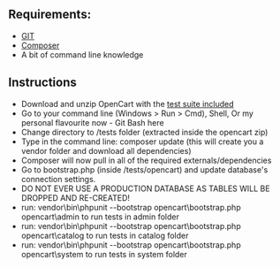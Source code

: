 ## Requirements:
* [GIT](http://git-scm.com/)
* [Composer](https://getcomposer.org/download/)
* A bit of command line knowledge

## Instructions
* Download and unzip OpenCart with the [test suite included](https://github.com/opencart/opencart/archive/2.0-testing-suite.zip)
* Go to your command line (Windows > Run > Cmd), Shell, Or my personal flavourite now - Git Bash here
* Change directory to /tests folder (extracted inside the opencart zip)
* Type in the command line: composer update (this will create you a vendor folder and download all dependencies)
* Composer will now pull in all of the required externals/dependencies
* Go to bootstrap.php (inside /tests/opencart) and update database's connection settings.
* DO NOT EVER USE A PRODUCTION DATABASE AS TABLES WILL BE DROPPED AND RE-CREATED!
* run: vendor\bin\phpunit --bootstrap opencart\bootstrap.php opencart\admin to run tests in admin folder
* run: vendor\bin\phpunit --bootstrap opencart\bootstrap.php opencart\catalog to run tests in catalog folder
* run: vendor\bin\phpunit --bootstrap opencart\bootstrap.php opencart\system to run tests in system folder
